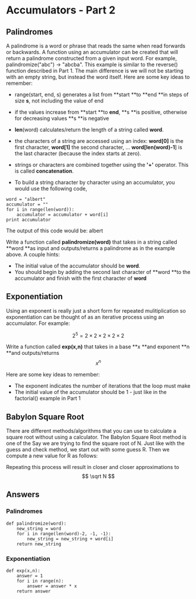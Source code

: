 # Accumulators - Part 2

## Palindromes

A palindrome is a word or phrase that reads the same when read forwards or backwards.  A function using an accumulator can be created that will return a palindrome constructed from a given input word.  For example, palindromize\("abc"\) -&gt; "abcba".  This example is similar to the reverse\(\) function described in Part 1.  The main difference is we will not be starting with an empty string, but instead the word itself.  Here are some key ideas to remember:

* range\(start, end, s\) generates a list from **start **to **end **in steps of size **s**, not including the value of end

* if the values increase from **start **to **end**, **s **is positive, otherwise for decreasing values **s **is negative

* **len**\(word\) calculates/return the length of a string called **word**.

* the characters of a string are accessed using an index:  **word\[0\]** is the first character, **word\[1\]** the second character, ... **word\[len\(word\)-1**\] is the last character  \(because the index starts at zero\).

* strings or characters are combined together using the **'+'** operator.  This is called **concatenation**.

* To build a string character by character using an accumulator, you would use the following code,

```
word = "albert"
accumulator = ""
for i in range(len(word)):
    accumulator = accumulator + word[i]
print accumulator
```

The output of this code would be:   albert

Write a function called **palindromize\(word\)** that takes in a string called **word **as input and outputs/returns a palindrome as in the example above.  A couple hints:

* The initial value of the accumulator should be **word**.
* You should begin by adding the second last character of **word **to the accumulator and finish with the first character of **word**

## Exponentiation

Using an exponent is really just a short form for repeated mulitiplication so exponentiation can be thought of as an iterative process using an accumulator.  For example:

$$ 2^5 = 2 \times 2 \times 2 \times 2 \times 2$$

Write a function called **exp\(x,n\)** that takes in a base **x **and exponent **n **and outputs/returns $$ x^n $$

Here are some key ideas to remember:

* The exponent indicates the number of iterations that the loop must make
* The initial value of the accumulator should be 1 - just like in the factorial\(\) example in Part 1

## Babylon Square Root

There are different methods/algorithms that you can use to calculate a square root without using a calculator.  The Babylon Square Root method is one of the Say we are trying to find the square root of N. Just like with the guess and check method, we start out with some guess R. Then we compute a new value for R as follows:

Repeating this process will result in closer and closer approximations to $$ \sqrt N $$

## Answers

### Palindromes

```
def palindromize(word):
    new_string = word
    for i in range(len(word)-2, -1, -1):
        new_string = new_string + word[i]
    return new_string
```

### Exponentiation

```
def exp(x,n):
    answer = 1
    for i in range(n):
        answer = answer * x
    return answer
```



